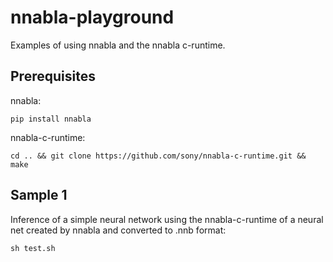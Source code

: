 # nnabla-playground

Examples of using nnabla and the nnabla c-runtime.

## Prerequisites
nnabla: 

``pip install nnabla``

nnabla-c-runtime:

``
cd .. && git clone https://github.com/sony/nnabla-c-runtime.git && make
``

## Sample 1
Inference of a simple neural network using the nnabla-c-runtime of a neural net created by nnabla and converted to .nnb format:

``
sh test.sh
``
